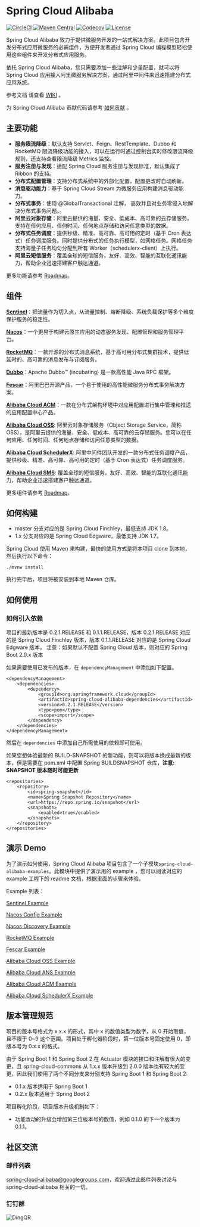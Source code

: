 # Spring Cloud Alibaba

[![CircleCI](https://circleci.com/gh/spring-cloud-incubator/spring-cloud-alibaba/tree/master.svg?style=svg)](https://circleci.com/gh/spring-cloud-incubator/spring-cloud-alibaba/tree/master)
[![Maven Central](https://img.shields.io/maven-central/v/org.springframework.cloud/spring-cloud-alibaba-dependencies.svg?label=Maven%20Central)](https://search.maven.org/search?q=g:org.springframework.cloud%20AND%20a:spring-cloud-alibaba-dependencies)
[![Codecov](https://codecov.io/gh/spring-cloud-incubator/spring-cloud-alibaba/branch/master/graph/badge.svg)](https://codecov.io/gh/spring-cloud-incubator/spring-cloud-alibaba)
[![License](https://img.shields.io/badge/license-Apache%202-4EB1BA.svg)](https://www.apache.org/licenses/LICENSE-2.0.html)

Spring Cloud Alibaba 致力于提供微服务开发的一站式解决方案。此项目包含开发分布式应用微服务的必需组件，方便开发者通过 Spring Cloud 编程模型轻松使用这些组件来开发分布式应用服务。

依托 Spring Cloud Alibaba，您只需要添加一些注解和少量配置，就可以将 Spring Cloud 应用接入阿里微服务解决方案，通过阿里中间件来迅速搭建分布式应用系统。

参考文档 请查看 [WIKI](https://github.com/spring-cloud-incubator/spring-cloud-alibaba/wiki) 。

为 Spring Cloud Alibaba 贡献代码请参考 [如何贡献](https://github.com/spring-cloud-incubator/spring-cloud-alibaba/wiki/%E5%A6%82%E4%BD%95%E8%B4%A1%E7%8C%AE%E4%BB%A3%E7%A0%81) 。

## 主要功能

* **服务限流降级**：默认支持 Servlet、Feign、RestTemplate、Dubbo 和 RocketMQ 限流降级功能的接入，可以在运行时通过控制台实时修改限流降级规则，还支持查看限流降级 Metrics 监控。
* **服务注册与发现**：适配 Spring Cloud 服务注册与发现标准，默认集成了 Ribbon 的支持。
* **分布式配置管理**：支持分布式系统中的外部化配置，配置更改时自动刷新。
* **消息驱动能力**：基于 Spring Cloud Stream 为微服务应用构建消息驱动能力。
* **分布式事务**：使用 @GlobalTransactional 注解， 高效并且对业务零侵入地解决分布式事务问题。。
* **阿里云对象存储**：阿里云提供的海量、安全、低成本、高可靠的云存储服务。支持在任何应用、任何时间、任何地点存储和访问任意类型的数据。
* **分布式任务调度**：提供秒级、精准、高可靠、高可用的定时（基于 Cron 表达式）任务调度服务。同时提供分布式的任务执行模型，如网格任务。网格任务支持海量子任务均匀分配到所有 Worker（schedulerx-client）上执行。
* **阿里云短信服务**：覆盖全球的短信服务，友好、高效、智能的互联化通讯能力，帮助企业迅速搭建客户触达通道。


更多功能请参考 [Roadmap](https://github.com/spring-cloud-incubator/spring-cloud-alibaba/blob/master/Roadmap-zh.md)。

## 组件

**[Sentinel](https://github.com/alibaba/Sentinel)**：把流量作为切入点，从流量控制、熔断降级、系统负载保护等多个维度保护服务的稳定性。

**[Nacos](https://github.com/alibaba/Nacos)**：一个更易于构建云原生应用的动态服务发现、配置管理和服务管理平台。

**[RocketMQ](https://rocketmq.apache.org/)**：一款开源的分布式消息系统，基于高可用分布式集群技术，提供低延时的、高可靠的消息发布与订阅服务。

**[Dubbo](https://github.com/apache/incubator-dubbo)**：Apache Dubbo™ (incubating) 是一款高性能 Java RPC 框架。

**[Fescar](https://github.com/alibaba/fescar)**：阿里巴巴开源产品，一个易于使用的高性能微服务分布式事务解决方案。

**[Alibaba Cloud ACM](https://www.aliyun.com/product/acm)**：一款在分布式架构环境中对应用配置进行集中管理和推送的应用配置中心产品。

**[Alibaba Cloud OSS](https://www.aliyun.com/product/oss)**: 阿里云对象存储服务（Object Storage Service，简称 OSS），是阿里云提供的海量、安全、低成本、高可靠的云存储服务。您可以在任何应用、任何时间、任何地点存储和访问任意类型的数据。

**[Alibaba Cloud SchedulerX](https://help.aliyun.com/document_detail/43136.html)**: 阿里中间件团队开发的一款分布式任务调度产品，提供秒级、精准、高可靠、高可用的定时（基于 Cron 表达式）任务调度服务。

**[Alibaba Cloud SMS](https://www.aliyun.com/product/sms)**: 覆盖全球的短信服务，友好、高效、智能的互联化通讯能力，帮助企业迅速搭建客户触达通道。

更多组件请参考 [Roadmap](https://github.com/spring-cloud-incubator/spring-cloud-alibaba/blob/master/Roadmap-zh.md)。

## 如何构建

* master 分支对应的是 Spring Cloud Finchley，最低支持 JDK 1.8。
* 1.x 分支对应的是 Spring Cloud Edgware，最低支持 JDK 1.7。

Spring Cloud 使用 Maven 来构建，最快的使用方式是将本项目 clone 到本地，然后执行以下命令：

	./mvnw install

执行完毕后，项目将被安装到本地 Maven 仓库。

## 如何使用

### 如何引入依赖
项目的最新版本是 0.2.1.RELEASE 和 0.1.1.RELEASE，版本 0.2.1.RELEASE 对应的是 Spring Cloud Finchley 版本，版本 0.1.1.RELEASE 对应的是 Spring Cloud Edgware 版本。
注意：如果默认不配置 Spring Cloud 版本，则对应的 Spring Boot 2.0.x 版本

如果需要使用已发布的版本，在 `dependencyManagement` 中添加如下配置。

	<dependencyManagement>
        <dependencies>
            <dependency>
                <groupId>org.springframework.cloud</groupId>
                <artifactId>spring-cloud-alibaba-dependencies</artifactId>
                <version>0.2.1.RELEASE</version>
                <type>pom</type>
                <scope>import</scope>
            </dependency>
        </dependencies>
    </dependencyManagement>

然后在 `dependencies` 中添加自己所需使用的依赖即可使用。

如果您想体验最新的 BUILD-SNAPSHOT 的新功能，则可以将版本换成最新的版本，但是需要在 pom.xml 中配置 Spring BUILDSNAPSHOT 仓库，**注意: SNAPSHOT 版本随时可能更新**

	<repositories>
        <repository>
            <id>spring-snapshot</id>
            <name>Spring Snapshot Repository</name>
            <url>https://repo.spring.io/snapshot</url>
            <snapshots>
                <enabled>true</enabled>
            </snapshots>
        </repository>
    </repositories>

## 演示 Demo

为了演示如何使用，Spring Cloud Alibaba 项目包含了一个子模块`spring-cloud-alibaba-examples`。此模块中提供了演示用的 example ，您可以阅读对应的 example 工程下的 readme 文档，根据里面的步骤来体验。

Example 列表：

[Sentinel Example](https://github.com/spring-cloud-incubator/spring-cloud-alibaba/tree/master/spring-cloud-alibaba-examples/sentinel-example/sentinel-core-example/readme-zh.md)

[Nacos Config Example](https://github.com/spring-cloud-incubator/spring-cloud-alibaba/blob/master/spring-cloud-alibaba-examples/nacos-example/nacos-config-example/readme-zh.md)

[Nacos Discovery Example](https://github.com/spring-cloud-incubator/spring-cloud-alibaba/blob/master/spring-cloud-alibaba-examples/nacos-example/nacos-discovery-example/readme-zh.md)

[RocketMQ Example](https://github.com/spring-cloud-incubator/spring-cloud-alibaba/blob/master/spring-cloud-alibaba-examples/rocketmq-example/readme-zh.md)

[Fescar Example](https://github.com/spring-cloud-incubator/spring-cloud-alibaba/blob/master/spring-cloud-alibaba-examples/fescar-example/readme-zh.md)

[Alibaba Cloud OSS Example](https://github.com/spring-cloud-incubator/spring-cloud-alibaba/blob/master/spring-cloud-alibaba-examples/oss-example/readme-zh.md)

[Alibaba Cloud ANS Example](https://github.com/spring-cloud-incubator/spring-cloud-alibaba/blob/master/spring-cloud-alibaba-examples/ans-example/ans-provider-example/readme-zh.md)

[Alibaba Cloud ACM Example](https://github.com/spring-cloud-incubator/spring-cloud-alibaba/blob/master/spring-cloud-alibaba-examples/acm-example/acm-local-example/readme-zh.md)

[Alibaba Cloud SchedulerX Example](https://github.com/xiaolongzuo/spring-cloud-alibaba/blob/master/spring-cloud-alibaba-examples/schedulerx-example/schedulerx-simple-task-example/readme-zh.md)

## 版本管理规范
项目的版本号格式为 x.x.x 的形式，其中 x 的数值类型为数字，从 0 开始取值，且不限于 0~9 这个范围。项目处于孵化器阶段时，第一位版本号固定使用 0，即版本号为 0.x.x 的格式。

由于 Spring Boot 1 和 Spring Boot 2 在 Actuator 模块的接口和注解有很大的变更，且 spring-cloud-commons 从 1.x.x 版本升级到 2.0.0 版本也有较大的变更，因此我们使用了两个不同分支来分别支持 Spring Boot 1 和 Spring Boot 2:
* 0.1.x 版本适用于 Spring Boot 1
* 0.2.x 版本适用于 Spring Boot 2

项目孵化阶段，项目版本升级机制如下：
* 功能改动的升级会增加第三位版本号的数值，例如 0.1.0 的下一个版本为0.1.1。



## 社区交流

### 邮件列表

spring-cloud-alibaba@googlegroups.com，欢迎通过此邮件列表讨论与 spring-cloud-alibaba 相关的一切。

### 钉钉群

![DingQR](https://cdn.nlark.com/lark/0/2018/png/54319/1544667717958-b3022f21-3357-4270-836d-4064e7ac728c.png) 
